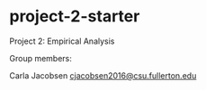 # project-2-starter
Project 2: Empirical Analysis

Group members:

Carla Jacobsen cjacobsen2016@csu.fullerton.edu
